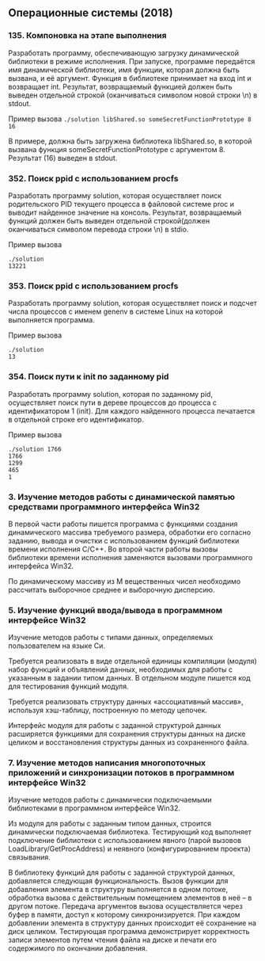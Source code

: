 ## Операционные системы (2018)

### 135. Компоновка на этапе выполнения

Разработать программу, обеспечивающую загрузку динамической библиотеки в режиме исполнения. При запуске, программе передаётся имя динамической библиотеки, имя функции, которая должна быть вызвана, и её аргумент. Функция в библиотеке принимает на вход int и возвращает int. Результат, возвращаемый функцией должен быть выведен отдельной строкой (оканчиваться символом новой строки \n)  в stdout.

Пример вызова
```./solution libShared.so someSecretFunctionPrototype 8 16```

В примере, должна быть загружена библиотека libShared.so, в которой вызвана функция someSecretFunctionPrototype с аргументом 8. Результат (16) выведен в stdout.

### 352. Поиск ppid c использованием procfs

Разработать программу solution, которая осуществляет поиск родительского PID текущего процесса в файловой системе proc и выводит найденное значение на консоль.  Результат, возвращаемый функций должен быть выведен отдельной строкой(должен оканчиваться символом перевода строки \n) в stdio.

Пример вызова
```
./solution
13221
```

### 353. Поиск ppid c использованием procfs

Разработать программу solution, которая осуществляет поиск и подсчет числа процессов с именем genenv в системе Linux на которой выполняется программа. 

Пример вызова
```
./solution
13
```

### 354. Поиск пути к init по заданному pid 

Разработать программу solution, которая по заданному pid, осуществляет поиск пути в дереве процессов до процесса с идентификатором 1 (init). Для каждого найденного процесса печатается в отдельной строке его идентификатор.

Пример вызова
```
./solution 1766
1766
1299
465
1
```

### 3. Изучение методов работы с динамической памятью средствами программного интерфейса Win32

В первой части работы пишется программа с функциями создания динамического массива требуемого размера, обработки его согласно заданию, вывода и очистки с использованием функций библиотеки времени исполнения C/C++. Во второй части работы вызовы библиотеки времени исполнения заменяются вызовами программного интерфейса Win32.

По динамическому массиву из M вещественных чисел необходимо рассчитать выборочное среднее и выборочную дисперсию.

### 5. Изучение функций ввода/вывода в программном интерфейсе Win32

Изучение методов работы с типами данных, определяемых пользователем на языке Си.

Требуется реализовать в виде отдельной единицы компиляции (модуля) набор функций и объявлений данных, необходимых для работы с указанным в задании типом данных. В отдельном модуле пишется код для тестирования функций модуля.

Требуется реализовать структуру данных «ассоциативный массив», используя хэш-таблицу, построенную по методу цепочек.

Интерфейс модуля для работы с заданной структурой данных расширяется функциями для сохранения структуры данных на диске целиком и восстановления структуры данных из сохраненного файла.

### 7. Изучение методов написания многопоточных приложений и синхронизации потоков в программном интерфейсе Win32

Изучение методов работы с динамически подключаемыми библиотеками в программном интерфейсе Win32.

Из модуля для работы с заданным типом данных, строится динамически подключаемая библиотека. Тестирующий код выполняет подключение библиотеки с использованием явного (парой вызовов LoadLibrary/GetProcAddress) и неявного (конфигурированием проекта) связывания.

В библиотеку функций для работы с заданной структурой данных, добавляется следующая функциональность. Вызов функции для добавления элемента в структуру выполняется в одном потоке, обработка вызова с действительным помещением элементов в неё – в другом потоке. Передача аргументов вызова осуществляется через буфер в памяти, доступ к которому синхронизируется. При каждом добавлении элемента в структуру данных происходит её сохранение на диск целиком. Тестирующая программа демонстрирует корректность записи элементов путем чтения файла на диске и печати его содержимого по окончании добавления.

